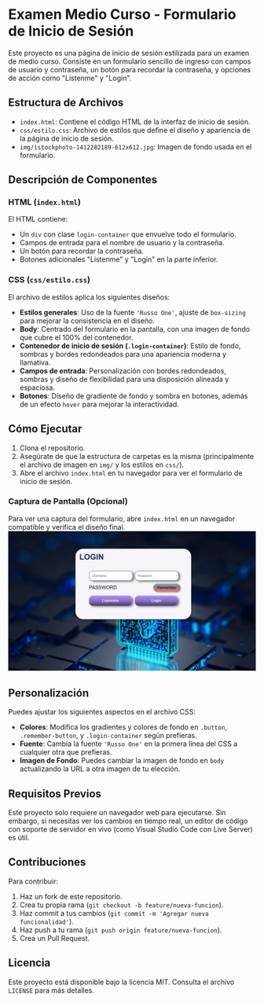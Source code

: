 # Examen Medio Curso - Formulario de Inicio de Sesión

Este proyecto es una página de inicio de sesión estilizada para un examen de medio curso. Consiste en un formulario sencillo de ingreso con campos de usuario y contraseña, un botón para recordar la contraseña, y opciones de acción como "Listenme" y "Login".

## Estructura de Archivos

- `index.html`: Contiene el código HTML de la interfaz de inicio de sesión.
- `css/estilo.css`: Archivo de estilos que define el diseño y apariencia de la página de inicio de sesión.
- `img/istockphoto-1412282189-612x612.jpg`: Imagen de fondo usada en el formulario.

## Descripción de Componentes

### HTML (`index.html`)

El HTML contiene:
- Un `div` con clase `login-container` que envuelve todo el formulario.
- Campos de entrada para el nombre de usuario y la contraseña.
- Un botón para recordar la contraseña.
- Botones adicionales "Listenme" y "Login" en la parte inferior.

### CSS (`css/estilo.css`)

El archivo de estilos aplica los siguientes diseños:
- **Estilos generales**: Uso de la fuente `'Russo One'`, ajuste de `box-sizing` para mejorar la consistencia en el diseño.
- **Body**: Centrado del formulario en la pantalla, con una imagen de fondo que cubre el 100% del contenedor.
- **Contenedor de inicio de sesión (`.login-container`)**: Estilo de fondo, sombras y bordes redondeados para una apariencia moderna y llamativa.
- **Campos de entrada**: Personalización con bordes redondeados, sombras y diseño de flexibilidad para una disposición alineada y espaciosa.
- **Botones**: Diseño de gradiente de fondo y sombra en botones, además de un efecto `hover` para mejorar la interactividad.

## Cómo Ejecutar

1. Clona el repositorio.
2. Asegúrate de que la estructura de carpetas es la misma (principalmente el archivo de imagen en `img/` y los estilos en `css/`).
3. Abre el archivo `index.html` en tu navegador para ver el formulario de inicio de sesión.

### Captura de Pantalla (Opcional)
Para ver una captura del formulario, abre `index.html` en un navegador compatible y verifica el diseño final.
![Captura de Pantalla](img/cap.png)

## Personalización

Puedes ajustar los siguientes aspectos en el archivo CSS:
- **Colores**: Modifica los gradientes y colores de fondo en `.button`, `.remember-button`, y `.login-container` según prefieras.
- **Fuente**: Cambia la fuente `'Russo One'` en la primera línea del CSS a cualquier otra que prefieras.
- **Imagen de Fondo**: Puedes cambiar la imagen de fondo en `body` actualizando la URL a otra imagen de tu elección.

## Requisitos Previos

Este proyecto solo requiere un navegador web para ejecutarse. Sin embargo, si necesitas ver los cambios en tiempo real, un editor de código con soporte de servidor en vivo (como Visual Studio Code con Live Server) es útil.

## Contribuciones

Para contribuir:
1. Haz un fork de este repositorio.
2. Crea tu propia rama (`git checkout -b feature/nueva-funcion`).
3. Haz commit a tus cambios (`git commit -m 'Agregar nueva funcionalidad'`).
4. Haz push a tu rama (`git push origin feature/nueva-funcion`).
5. Crea un Pull Request.

## Licencia

Este proyecto está disponible bajo la licencia MIT. Consulta el archivo `LICENSE` para más detalles.

